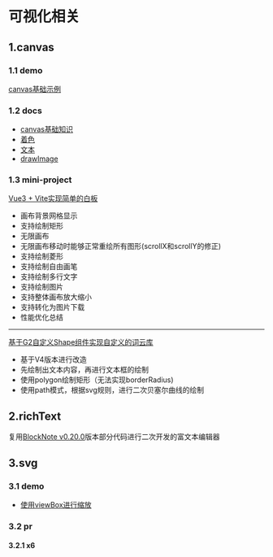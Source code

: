 # 可视化相关

## 1.canvas

### 1.1 demo

[canvas基础示例](https://github.com/wbccb/visualization-study/tree/main/canvas/demo/1-base)

### 1.2 docs

- [canvas基础知识](https://github.com/wbccb/visualization-study/blob/main/canvas/docs/1-base/0-quick-start.md)
- [着色](https://github.com/wbccb/visualization-study/blob/main/canvas/docs/1-base/1-color.md)
- [文本](https://github.com/wbccb/visualization-study/blob/main/canvas/docs/1-base/2-text.md)
- [drawImage](https://github.com/wbccb/visualization-study/blob/main/canvas/docs/1-base/3-image.md)

### 1.3 mini-project

[Vue3 + Vite实现简单的白板](https://github.com/wbccb/visualization-study/tree/main/canvas/mini-project/mini-whiteboard)
- 画布背景网格显示
- 支持绘制矩形
- 无限画布
- 无限画布移动时能够正常重绘所有图形(scrollX和scrollY的修正)
- 支持绘制菱形
- 支持绘制自由画笔
- 支持绘制多行文字
- 支持绘制图片
- 支持整体画布放大缩小
- 支持转化为图片下载
- 性能优化总结
--------
[基于G2自定义Shape组件实现自定义的词云库](https://github.com/wbccb/visualization-study/tree/main/canvas/mini-project/g2-custom-word-cloud)
- 基于V4版本进行改造
- 先绘制出文本内容，再进行文本框的绘制
- 使用polygon绘制矩形（无法实现borderRadius)
- 使用path模式，根据svg规则，进行二次贝塞尔曲线的绘制
  
## 2.richText

复用[BlockNote v0.20.0](https://github.com/TypeCellOS/BlockNote)版本部分代码进行二次开发的富文本编辑器

## 3.svg

### 3.1 demo
- [使用viewBox进行缩放](https://github.com/wbccb/visualization-study/blob/main/svg/demo/1-viewbox.html)

### 3.2 pr

#### 3.2.1 x6
